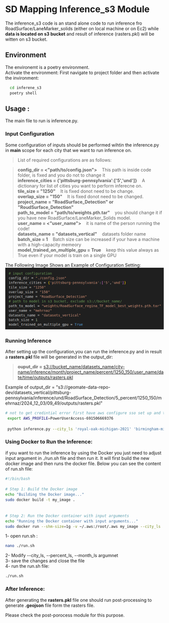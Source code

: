 # SD Mapping Inference_s3 Module
The inference_s3 code is an stand alone code to run inference fro RoadSurface/LaneMarker_solids (either on local machine or on Ec2) while **data is located on s3 bucket** and result of inference (rasters.pkl) will be witten on s3 bucket.


## Environment
The environemt is a poetry environment. <br>
Activate the environment: First navigate to project folder and then activate the invironment:
```bash
  cd inferene_s3
  poetry shell
```
## Usage : 
The main file to run is inference.py. 


### Input Configuration
Some configuration of inputs should be performed wihtin the inference.py in __main__ scope for each city that we want to run inference on.
> List of required configurations are as follows:

> **config_dir =  <"path/to/config.json">** &nbsp;&nbsp;&nbsp;This path is inside code folder, is fixed and you do not to change it <br>
> **inference_cities = {'pittsburg-pennsylvania':['5','und']}** &nbsp;&nbsp;&nbsp;A dictionary for list of cities you want to perform inferecne on. <br>
> **tile_size = "1250"** &nbsp;&nbsp;&nbsp;It is fixed donot need to be change. <br>
> **overlap_size = "150"** &nbsp;&nbsp;&nbsp;It is fixed donot need to be changed. <br>
> **project_name = "RoadSurface_Detection" or "RoudSurface_Detection"** <br>
> **path_to_model = "path/to/weights.pth.tar"** &nbsp;&nbsp;&nbsp;you should change it if you have new RoadSurface/LaneMarker_Solids model. <br>
> **user_name = <"user_name">** &nbsp;&nbsp;&nbsp;it is name of the person running the code! <br>
> **datasets_name = "datasets_vertical"** &nbsp;&nbsp;&nbsp;datasets folder name <br>
> **batch_size = 1** &nbsp;&nbsp;&nbsp;Batch size can be increased if your have a machine with a high-capacity memeory <br>
> **model_trained_on_multiple_gpu = True** &nbsp;&nbsp;&nbsp;keep this value always as True even if your model is train on a single GPU <br>

 The Following Image Shows an Example of Configuration Setting: <br>
![image for inference configuration](imgs_readme/inference_config.png)


### Running Inference 
After setting up the configuration,you can run the inference.py and in result a **rasters.pkl** file will be generated in the output_dir:<br>
> **ouput_dir =** <s3://bucket_name/datasets_name/city-name/inference/month/project_name/percent/1250_150/user_name/date/time/outputs/rasters.pkl> <br>


Example of output_dir = "s3://geomate-data-repo-dev/datasets_vertical/pittsburg-pennsylvania/inference/und/RoadSurface_Detection/5_percent/1250_150/mehrnaz/2024_12_03/09_49/outputs/rasters.pkl"

```bash
# not to get credintial error first have aws configure sso set up and then run the following
 export AWS_PROFILE=PowerUserAccess-691506669376 
 
 python inference.py --city_ls 'royal-oak-michigan-2021' 'birmingham-michigan-2021' --percent_ls '100' '100' --month_ls 'mar' 'mar'
```


### Using Docker to Run the Inference:
if you want to run the inference by using the Docker you just need to adjust input argument in *./run.sh* file and then run it.
It will first build the new docker image and then runs the docker file. Below you can see the  content of run.sh file:
```bash
#!/bin/bash

# Step 1: Build the Docker image
echo "Building the Docker image..."
sudo docker build -t my_image .


# Step 2: Run the Docker container with input arguments
echo "Running the Docker container with input arguments..."
sudo docker run --shm-size=1g -v ~/.aws:/root/.aws my_image --city_ls 'royal-oak-michigan-2021' 'birmingham-michigan-2021' --percent_ls '100' '100' --month_ls 'mar' 'mar'
```
1- open run.sh :
```bash
nano ./run.sh
```
2- Modify --city_ls, --percent_ls, --month_ls argumnet <br>
3- save the changes and close the file <br>
4- run the run.sh file:
```bash
./run.sh
```

### After Inference:
After generating the **rasters.pkl** file one should run post-processing to generate **.geojson** file form the rasters file. <br>

Please check the post-porocess module for this purpose. 







